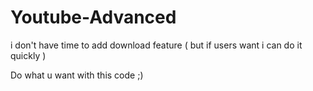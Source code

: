 # Youtube-Advanced
i don't have time to add download feature ( but if users want i can do it quickly )

Do what u want with this code ;)
